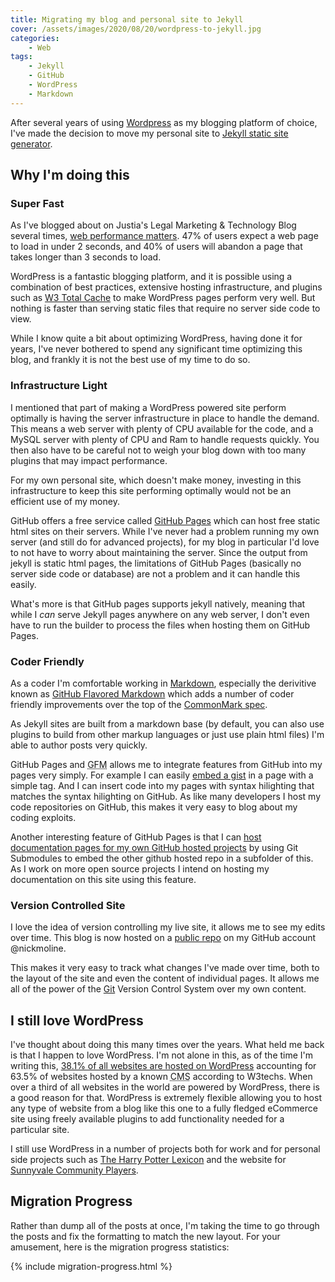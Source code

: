 ```yaml
---
title: Migrating my blog and personal site to Jekyll
cover: /assets/images/2020/08/20/wordpress-to-jekyll.jpg
categories:
    - Web
tags:
    - Jekyll
    - GitHub
    - WordPress
    - Markdown
---
```

After several years of using [Wordpress](https://www.wordpress.org) as my blogging platform of choice, I've made the decision to move my personal site to [Jekyll static site generator](https://jekyllrb.com).

<!--more-->

## Why I'm doing this

### Super Fast
As I've blogged about on Justia's Legal Marketing & Technology Blog several times, [web performance matters](https://onward.justia.com/2017/07/05/page-speed-tips-and-tools/).  47% of users expect a web page to load in under 2 seconds, and 40% of users will abandon a page that takes longer than 3 seconds to load.

WordPress is a fantastic blogging platform, and it is possible using a combination of best practices, extensive hosting infrastructure, and plugins such as [W3 Total Cache](https://wordpress.org/plugins/w3-total-cache/) to make WordPress pages perform very well.  But nothing is faster than serving static files that require no server side code to view.

While I know quite a bit about optimizing WordPress, having done it for years, I've never bothered to spend any significant time optimizing this blog, and frankly it is not the best use of my time to do so.

### Infrastructure Light
I mentioned that part of making a WordPress powered site perform optimally is having the server infrastructure in place to handle the demand.  This means a web server with plenty of CPU available for the code, and a MySQL server with plenty of CPU and Ram to handle requests quickly.  You then also have to be careful not to weigh your blog down with too many plugins that may impact performance.

For my own personal site, which doesn't make money, investing in this infrastructure to keep this site performing optimally would not be an efficient use of my money.

GitHub offers a free service called [GitHub Pages](https://pages.github.com/) which can host free static html sites on their servers.  While I've never had a problem running my own server (and still do for advanced projects), for my blog in particular I'd love to not have to worry about maintaining the server.  Since the output from jekyll is static html pages, the limitations of GitHub Pages (basically no server side code or database) are not a problem and it can handle this easily.

What's more is that GitHub pages supports jekyll natively, meaning that while I _can_ serve Jekyll pages anywhere on any web server, I don't even have to run the builder to process the files when hosting them on GitHub Pages.

### Coder Friendly
As a coder I'm comfortable working in [Markdown](http://daringfireball.net/projects/markdown/), especially the derivitive known as [GitHub Flavored Markdown](https://github.github.com/gfm/) which adds a number of coder friendly improvements over the top of the [CommonMark spec](https://spec.commonmark.org/current/).

As Jekyll sites are built from a markdown base (by default, you can also use plugins to build from other markup languages or just use plain html files) I'm able to author posts very quickly.

GitHub Pages and <abbr title="GitHub Flavored Markdown">GFM</abbr> allows me to integrate features from GitHub into my pages very simply.  For example I can easily [embed a gist](https://gist.github.com/) in a page with a simple tag.  And I can insert code into my pages with syntax hilighting that matches the syntax hilighting on GitHub.  As like many developers I host my code repositories on GitHub, this makes it very easy to blog about my coding exploits.

Another interesting feature of GitHub Pages is that I can [host documentation pages for my own GitHub hosted projects](https://docs.github.com/en/github/working-with-github-pages/using-submodules-with-github-pages) by using Git Submodules to embed the other github hosted repo in a subfolder of this.  As I work on more open source projects I intend on hosting my documentation on this site using this feature.

### Version Controlled Site
I love the idea of version controlling my live site, it allows me to see my edits over time.  This blog is now hosted on a [public repo](https://github.com/nickmoline/nickmoline.github.io) on my GitHub account @nickmoline.

This makes it very easy to track what changes I've made over time, both to the layout of the site and even the content of individual pages.  It allows me all of the power of the [Git](https://git-scm.com/) Version Control System over my own content.

## I still love WordPress
I've thought about doing this many times over the years.  What held me back is that I happen to love WordPress.  I'm not alone in this, as of the time I'm writing this, [38.1% of all websites are hosted on WordPress](https://w3techs.com/technologies/details/cm-wordpress) accounting for 63.5% of websites hosted by a known <abbr title="Content Management System">CMS</abbr> according to W3techs.  When over a third of all websites in the world are powered by WordPress, there is a good reason for that.  WordPress is extremely flexible allowing you to host any type of website from a blog like this one to a fully fledged eCommerce site using freely available plugins to add functionality needed for a particular site.

I still use WordPress in a number of projects both for work and for personal side projects such as [The Harry Potter Lexicon](https://www.hp-lexicon.org/) and the website for [Sunnyvale Community Players](https://sunnyvaleplayers.org).

## Migration Progress
Rather than dump all of the posts at once, I'm taking the time to go through the posts and fix the formatting to match the new layout.  For your amusement, here is the migration progress statistics:

{% include migration-progress.html %}